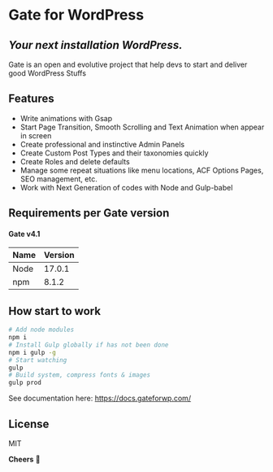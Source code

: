 # Gate for WordPress
## _Your next installation WordPress._

Gate is an open and evolutive project that help devs to start and deliver good WordPress Stuffs

## Features
- Write animations with Gsap
- Start Page Transition, Smooth Scrolling and Text Animation when appear in screen
- Create professional and instinctive Admin Panels
- Create Custom Post Types and their taxonomies quickly
- Create Roles and delete defaults
- Manage some repeat situations like menu locations, ACF Options Pages, SEO management, etc.
- Work with Next Generation of codes with Node and Gulp-babel


## Requirements per Gate version
#### Gate v4.1
| Name | Version |
| ------ | ------ |
| Node | 17.0.1 |
| npm | 8.1.2 |

## How start to work
```sh
# Add node modules
npm i
# Install Gulp globally if has not been done
npm i gulp -g
# Start watching
gulp
# Build system, compress fonts & images
gulp prod
```
See documentation here: https://docs.gateforwp.com/

## License
MIT

**Cheers** 🍻
